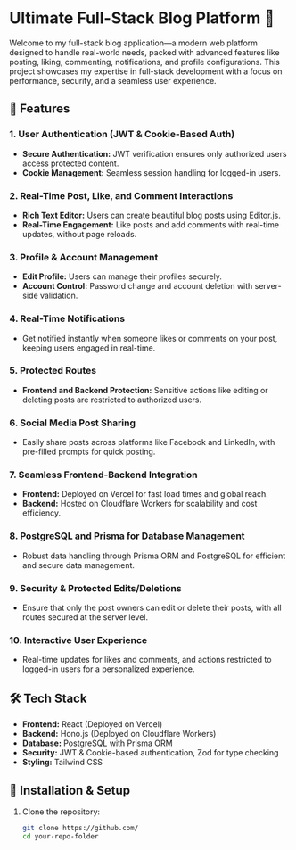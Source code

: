 # Ultimate Full-Stack Blog Platform 🚀

Welcome to my full-stack blog application—a modern web platform designed to handle real-world needs, packed with advanced features like posting, liking, commenting, notifications, and profile configurations. This project showcases my expertise in full-stack development with a focus on performance, security, and a seamless user experience.

## 🌟 Features

### 1. User Authentication (JWT & Cookie-Based Auth)
- **Secure Authentication:** JWT verification ensures only authorized users access protected content.
- **Cookie Management:** Seamless session handling for logged-in users.
  
### 2. Real-Time Post, Like, and Comment Interactions
- **Rich Text Editor:** Users can create beautiful blog posts using Editor.js.
- **Real-Time Engagement:** Like posts and add comments with real-time updates, without page reloads.

### 3. Profile & Account Management
- **Edit Profile:** Users can manage their profiles securely.
- **Account Control:** Password change and account deletion with server-side validation.

### 4. Real-Time Notifications
- Get notified instantly when someone likes or comments on your post, keeping users engaged in real-time.

### 5. Protected Routes
- **Frontend and Backend Protection:** Sensitive actions like editing or deleting posts are restricted to authorized users.
  
### 6. Social Media Post Sharing
- Easily share posts across platforms like Facebook and LinkedIn, with pre-filled prompts for quick posting.

### 7. Seamless Frontend-Backend Integration
- **Frontend:** Deployed on Vercel for fast load times and global reach.
- **Backend:** Hosted on Cloudflare Workers for scalability and cost efficiency.

### 8. PostgreSQL and Prisma for Database Management
- Robust data handling through Prisma ORM and PostgreSQL for efficient and secure data management.

### 9. Security & Protected Edits/Deletions
- Ensure that only the post owners can edit or delete their posts, with all routes secured at the server level.

### 10. Interactive User Experience
- Real-time updates for likes and comments, and actions restricted to logged-in users for a personalized experience.

## 🛠️ Tech Stack

- **Frontend:** React (Deployed on Vercel)
- **Backend:** Hono.js (Deployed on Cloudflare Workers)
- **Database:** PostgreSQL with Prisma ORM
- **Security:** JWT & Cookie-based authentication, Zod for type checking
- **Styling:** Tailwind CSS

## 🔧 Installation & Setup

1. Clone the repository:
   ```bash
   git clone https://github.com/
   cd your-repo-folder
